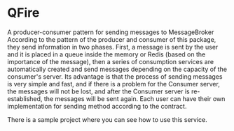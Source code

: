 # QFire
A producer-consumer pattern for sending messages to MessageBroker
According to the pattern of the producer and consumer of this package, they send information in two phases.
First, a message is sent by the user and it is placed in a queue inside the memory or Redis (based on the importance of the message), then a series of consumption services are automatically created and send messages depending on the capacity of the consumer's server.
Its advantage is that the process of sending messages is very simple and fast, and if there is a problem for the Consumer server, the messages will not be lost, and after the Consumer server is re-established, the messages will be sent again.
Each user can have their own implementation for sending method according to the contract.

There is a sample project where you can see how to use this service.
